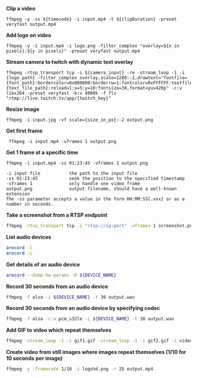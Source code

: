 **Clip a video**
```shell script
ffmpeg -y -ss ${timecode} -i input.mp4 -t ${clipDuration} -preset veryfast output.mp4
```

**Add logo on video**
```shell script
ffmpeg -y -i input.mp4 -i logo.png -filter_complex "overlay=${x in pixels}:${y in pixels}" -preset veryfast output.mp4
```

**Stream camera to twitch with dynamic text overlay**
```shell script
ffmpeg -rtsp_transport tcp -i ${camera_input} -re -stream_loop -1 -i {logo_path} -filter_complex overlay,scale=1280:-2,drawtext="fontfile={font_path}:bordercolor=0x000000:borderrw=1:fontcolor=0xFFFFFF:textfile={text_file_path}:reload=1:x=5:y=10:fontsize=38,format=yuv420p" -c:v libx264 -preset veryfast -b:v 4000k -f flv "rtmp://live.twitch.tv/app/{twitch_key}"
```

**Resize image**
```shell script
ffmpeg -i input.jpg -vf scale={size_in_px}:-2 output.png
```

**Get first frame**
```shell script
 ffmpeg -i input.mp4 -vframes 1 output.png
```

**Get 1 frame at a specific time**
```shell script
ffmpeg -i input.mp4 -ss 01:23:45 -vframes 1 output.png
``` 
```
-i input file           the path to the input file  
-ss 01:23:45            seek the position to the specified timestamp  
-vframes 1              only handle one video frame  
output.png              output filename, should have a well-known extension  
The -ss parameter accepts a value in the form HH:MM:SS[.xxx] or as a number in seconds. 
```

**Take a screenshot from a RTSP endpoint**
```bash
ffmpeg -rtsp_transport tcp -i "rtsp://ip:port" -vframes 1 screenshot.png 
```

**List audio devices**
```bash
arecord -l
arecord -L
```

**Get details of an audio device**
```bash
arecord --dump-hw-params -D ${DEVICE_NAME}
```

**Record 30 seconds from an audio device**
```bash
ffmpeg -f alsa -i ${DEVICE_NAME} -t 30 output.wav
```

**Record 30 seconds from an audio device by specifying codec**
```bash
ffmpeg -f alsa -c:a pcm_s32le -i ${DEVICE_NAME} -t 30 output.wav
```

**Add GIF to video which repeat themselves**
```bash
ffmpeg -stream_loop -1 -i gif1.gif -stream_loop -1 -i gif2.gif -i videoInput.mp4 -filter_complex "[2:v][0:v]overlay=10:10[bg];[bg][1:v]overlay=10:250" -preset veryfast -t 60 output.mp4
```

**Create video from still images where images repeat themselves (1/10 for 10 seconds per image)**
```bash
ffmpeg -y -framerate 1/10 -i logo%d.png -r 25 output.mp4
```
